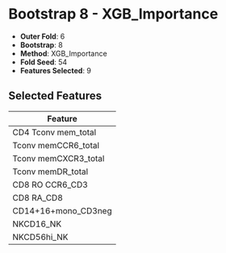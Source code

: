 # Bootstrap 8 - XGB_Importance

- **Outer Fold**: 6
- **Bootstrap**: 8
- **Method**: XGB_Importance
- **Fold Seed**: 54
- **Features Selected**: 9

## Selected Features

| Feature |
|---------|
| CD4 Tconv mem_total |
| Tconv memCCR6_total |
| Tconv memCXCR3_total |
| Tconv memDR_total |
| CD8 RO CCR6_CD3 |
| CD8 RA_CD8 |
| CD14+16+mono_CD3neg |
| NKCD16_NK |
| NKCD56hi_NK |
